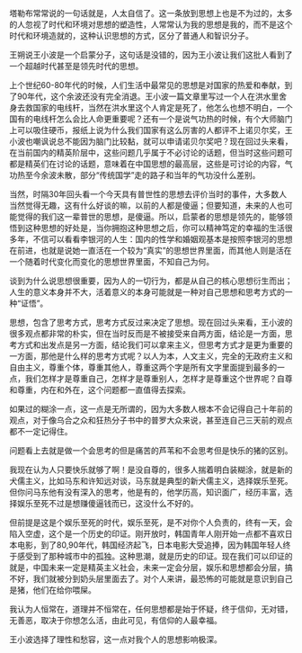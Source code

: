 塔勒布常常说的一句话就是，人太自信了。这一条放到思想上也是不为过的，太多的人忽视了时代和环境对思想的塑造性，人常常认为我的思想是我的，而不是这个时代和环境造就的，这种认识思想的方式，区分了普通人和智识分子。

王朔说王小波是一个启蒙分子，这句话是没错的，因为王小波让我们这批人看到了一个超越时代甚至是领先时代的思想。

上个世纪60-80年代的时候，人们生活中最常见的思想是对国家的热爱和奉献，到了90年代，这个余波还没有完全消退。王小波一篇文章里写过一个人在洪水里舍身去救国家的电线杆，当然在洪水里这个人肯定是死了，他怎么也想不明白，一个国有的电线杆怎么会比人命更重要呢？还有一个是说气功热的时候，有个大师脑门上可以吸住硬币，报纸上说为什么我们国家有这么厉害的人都评不上诺贝尔奖，王小波也嘲讽说总不能因为脑门比较黏，就可以申请诺贝尔奖吧？现在回过头来看，在当前国内的精英阶层中，这些问题几乎属于不必讨论的话题，但当时这些问题可都是精英们在讨论的话题，意味着在中国思想的最高层，这些是可讨论的内容，气功热至今余波未散，部分“传统国学”走的路子和当年的气功没什么差别。

当然，时隔30年回头看一个今天具有普世性的思想去评价当时的事件，大多数人当然觉得无趣，这有什么好谈的嘛，以前的人都是傻逼；但要知道，未来的人也可能觉得的我们这一辈普世的思想，是傻逼。所以，启蒙者的思想是领先的，能够领悟到这种思想的好处是，当你拥抱这种思想之后，你可以精神笃定的幸福的生活很多年，不信可以看看李银河的人生：国内的性学和婚姻观基本是按照李银河的思想在前进，也就是说她一直活在一个较为“真实”的思想世界里面，而其他人则是活在一个随着时代变化而变化的思想世界里面，不知自己为何。

谈到为什么说思想很重要，因为人的一切行为，都是从自己的核心思想衍生而出；人生的意义本身并不大，活着意义的本身可能就是一种对自己思想和思考方式的一种“证悟”。

思想，包含了思考方式，思考方式反过来决定了思想。现在回过头来看，王小波的很多观点都非常的朴实，但在当时反而是不被接受来自两方面，结论是一方面，思考方式和出发点是另一方面，结论我们可以拿来主义，但思考方式才是更为重要的一方面，那他是什么样的思考方式呢？以人为本，人文主义，完全的无政府主义和自由主义，尊重个体，尊重其他人，尊重这两个字是所有文字里面提到最多的一点，我们怎样才是尊重自己，怎样才是尊重别人，怎样才是尊重这个世界呢？自尊和尊重，内在和外在，这个问题都一直值得去探索。

如果过的糊涂一点，这一点是无所谓的，因为大多数人根本不会记得自己十年前的观点，对于像乌合之众和狂热分子书中的普罗大众来说，甚至连自己三天前的观点都不一定记得住。

问题看上去就是做一个会思考的但是痛苦的芦苇和不会思考但是快乐的猪的区别。

我现在认为人只要快乐就够了啊！是没自尊的，很多人揣着明白装糊涂，就是新的犬儒主义，比如马东和许知远对谈，马东就是典型的新犬儒主义，选择娱乐至死。但你问马东他有没有深入的思考，他是有的，他学历高，知识面广，经历丰富，选择娱乐至死不过是想赚傻逼钱而已，这没什么不好的。

但前提是这是个娱乐至死的时代，娱乐至死，是不对你个人负责的，终有一天，会陷入空虚，这个是一个历史的印证。刚开放时，韩国青年人刚开始一点都不喜欢日本电影，到了80,90年代，韩国经济起飞，日本电影大受追捧，因为韩国年轻人终于感受到了那种城市中的孤独。这种思潮，就是历史的印证。现在我们可以印证的就是，中国未来一定是精英主义社会，未来一定会分层，娱乐和思想都会分层，搞不好，我们就被分到奶头层里面去了。对个人来讲，最恐怖的可能就是意识到自己是猪，他们在给你喂屎。

我认为人恒常在，道理并不恒常在，任何思想都是始于怀疑，终于信仰，无对错，无善恶，取决于你想怎么活，由此可见，有信仰的人最幸福。

王小波选择了理性和愁容，这一点对我个人的思想影响极深。